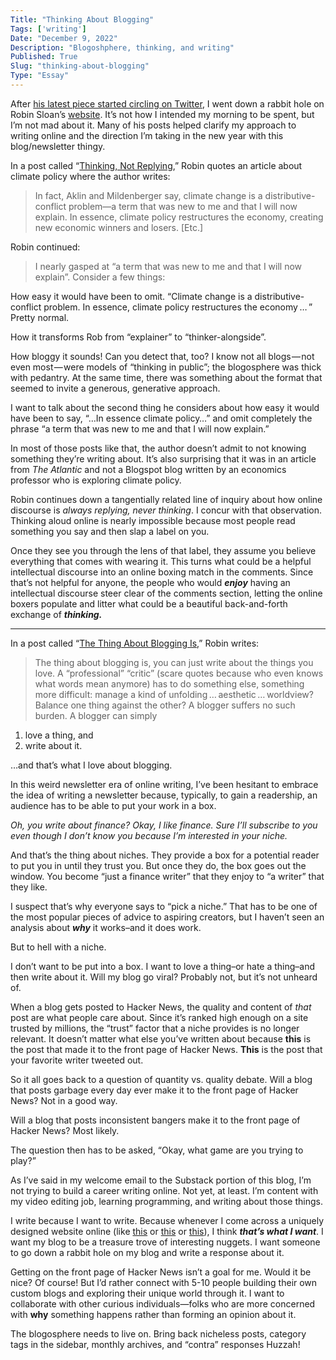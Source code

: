 ```yaml
---
Title: "Thinking About Blogging"
Tags: ['writing']
Date: "December 9, 2022"
Description: "Blogoshphere, thinking, and writing"
Published: True
Slug: "thinking-about-blogging"
Type: "Essay"
---
```


After [his latest piece started circling on Twitter](https://www.robinsloan.com/lab/new-avenues/), I went down a rabbit hole on Robin Sloan’s [website](https://www.robinsloan.com/). It’s not how I intended my morning to be spent, but I’m not mad about it. Many of his posts helped clarify my approach to writing online and the direction I’m taking in the new year with this blog/newsletter thingy.

In a post called “[Thinking, Not Replying](https://www.robinsloan.com/notes/thinking-not-replying/),” Robin quotes an article about climate policy where the author writes:

> In fact, Aklin and Mildenberger say, climate change is a distributive-conflict problem—a term that was new to me and that I will now explain. In essence, climate policy restructures the economy, creating new economic winners and losers. [Etc.]
> 

Robin continued:

> I nearly gasped at “a term that was new to me and that I will now explain”. Consider a few things:

How easy it would have been to omit. “Climate change is a distributive-conflict problem. In essence, climate policy restructures the economy … ” Pretty normal.

How it transforms Rob from “explainer” to “thinker-alongside”.

How bloggy it sounds! Can you detect that, too? I know not all blogs — not even most — were models of “thinking in public”; the blogosphere was thick with pedantry. At the same time, there was something about the format that seemed to invite a generous, generative approach.
> 

I want to talk about the second thing he considers about how easy it would have been to say, “…In essence climate policy…” and omit completely the phrase “a term that was new to me and that I will now explain.”

In most of those posts like that, the author doesn’t admit to not knowing something they’re writing about. It’s also surprising that it was in an article from *The Atlantic* and not a Blogspot blog written by an economics professor who is exploring climate policy.

Robin continues down a tangentially related line of inquiry about how online discourse is *always replying, never thinking*. I concur with that observation. Thinking aloud online is nearly impossible because most people read something you say and then slap a label on you.

Once they see you through the lens of that label, they assume you believe everything that comes with wearing it. This turns what could be a helpful intellectual discourse into an online boxing match in the comments. Since that’s not helpful for anyone, the people who would ***enjoy*** having an intellectual discourse steer clear of the comments section, letting the online boxers populate and litter what could be a beautiful back-and-forth exchange of ***thinking.***

---

In a post called “[The Thing About Blogging Is](https://www.robinsloan.com/notes/things-you-love/),” Robin writes:

> The thing about blogging is, you can just write about the things you love. A “professional” “critic” (scare quotes because who even knows what words mean anymore) has to do something else, something more difficult: manage a kind of unfolding … aesthetic … worldview? Balance one thing against the other? A blogger suffers no such burden. A blogger can simply

1. love a thing, and
2. write about it.
> 

…and that’s what I love about blogging.

In this weird newsletter era of online writing, I’ve been hesitant to embrace the idea of writing a newsletter because, typically, to gain a readership, an audience has to be able to put your work in a box.

*Oh, you write about finance? Okay, I like finance. Sure I’ll subscribe to you even though I don’t know you because I’m interested in your niche.*

And that’s the thing about niches. They provide a box for a potential reader to put you in until they trust you. But once they do, the box goes out the window. You become “just a finance writer” that they enjoy to “a writer” that they like.

I suspect that’s why everyone says to “pick a niche.” That has to be one of the most popular pieces of advice to aspiring creators, but I haven’t seen an analysis about ***why*** it works–and it does work.

But to hell with a niche.

I don’t want to be put into a box. I want to love a thing–or hate a thing–and then write about it. Will my blog go viral? Probably not, but it’s not unheard of.

When a blog gets posted to Hacker News, the quality and content of *that* post are what people care about. Since it’s ranked high enough on a site trusted by millions, the “trust” factor that a niche provides is no longer relevant. It doesn’t matter what else you’ve written about because **this** is the post that made it to the front page of Hacker News. **This** is the post that your favorite writer tweeted out.

So it all goes back to a question of quantity vs. quality debate. Will a blog that posts garbage every day ever make it to the front page of Hacker News? Not in a good way.

Will a blog that posts inconsistent bangers make it to the front page of Hacker News? Most likely.

The question then has to be asked, “Okay, what game are you trying to play?”

As I’ve said in my welcome email to the Substack portion of this blog, I’m not trying to build a career writing online. Not yet, at least. I’m content with my video editing job, learning programming, and writing about those things.

I write because I want to write. Because whenever I come across a uniquely designed website online (like [this](https://maya.land/) or [this](https://www.kickscondor.com/all/) or [this](https://www.gwern.net/)), I think ***that’s what I want***. I want my blog to be a treasure trove of interesting nuggets. I want someone to go down a rabbit hole on my blog and write a response about it.

Getting on the front page of Hacker News isn’t a goal for me. Would it be nice? Of course! But I’d rather connect with 5-10 people building their own custom blogs and exploring their unique world through it. I want to collaborate with other curious individuals—folks who are more concerned with **why** something happens rather than forming an opinion about it.

The blogosphere needs to live on. Bring back nicheless posts, category tags in the sidebar, monthly archives, and “contra” responses Huzzah!